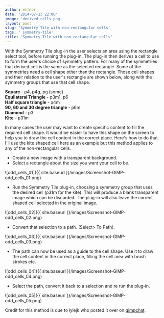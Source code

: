 ```yaml
---
author: elfnor
date: '2014-07-13 22:00'
image: 'derived_cells.png'
layout: post
slug: 'Symmetry Tile with non-rectangular cells'
tags: ' symmetry-tile'
title: 'Symmetry Tile with non-rectangular cells'
---
```


With the Symmetry Tile plug-in the user selects an area using the rectangle select tool, before running the plug-in. The plug-in then derives a cell to use to form the user\'s choice of symmetry pattern. For many of the symmetries that derived cell is the same as the selected rectangle. Some of the symmetries need a cell shape other than the rectangle. Those cell shapes and their relation to the user\'s rectangle are shown below, along with the symmetry groups that use that cell shape.

**Square** - p4, p4g, pg (some)  
**Equilateral Triangle** - p3m1, p6  
**Half square triangle** - p4m  
**90, 60 and 30 degree triangle** - p6m  
**Diamond** - p3  
**Kite** - p31m

In many cases the user may want to create specific content to fill the required cell shape. It would be easier to have this shape on the screen to help you to draw the cell content in the correct place. Here\'s how to do that. I\'ll use the kite shaped cell here as an example but this method applies to any of the non-rectangular cells.

-   Create a new image with a transparent background.
-   Select a rectangle about the size you want your cell to be.

![odd_cells_01]({{ site.baseurl }}/images/Screenshot-GIMP-odd_cells_01.png)

-   Run the Symmetry Tile plug-in, choosing a symmetry group that uses the desired cell (p31m for the kite). This will produce a blank transparent image which can be discarded. The plug-in will also leave the correct shaped cell selected in the original image.

![odd_cells_02]({{ site.baseurl }}/images/Screenshot-GIMP-odd_cells_02.png)

-   Convert that selection to a path. (Select\> To Path).

![odd_cells_03]({{ site.baseurl }}/images/Screenshot-GIMP-odd_cells_03.png)

-   The path can now be used as a guide to the cell shape. Use it to draw the cell content in the correct place, filling the cell area with brush strokes etc.

![odd_cells_04]({{ site.baseurl }}/images/Screenshot-GIMP-odd_cells_04.png)

-   Select the path, convert it back to a selection and re run the plug-in.

![odd_cells_05]({{ site.baseurl }}/images/Screenshot-GIMP-odd_cells_05.png)

Credit for this method is due to lylejk who posted it over on [gimpchat](http://www.gimpchat.com/viewtopic.php?f=9&t=10683&start=30#p141775).
